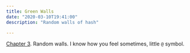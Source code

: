 ```yaml
---
title: Green Walls
date: "2020-03-10T19:41:00"
description: "Random walls of hash"

---
```


[Chapter 3](https://github.com/richchurcher/vimhack/commit/779c902128ac7862eb93733a6613e1be74986c98). Random walls. I know how you feel sometimes, little `@` symbol.
